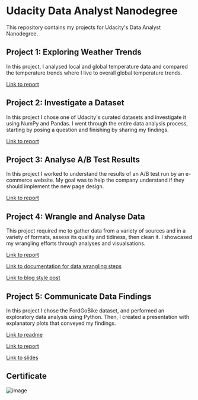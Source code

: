 # Udacity Data Analyst Nanodegree
This repository contains my projects for Udacity's Data Analyst Nanodegree.

## Project 1: Exploring Weather Trends
In this project, I analysed local and global temperature data and compared the temperature trends where I live to overall global temperature trends.

[Link to report](https://github.com/stephanieirvine/Udacity-Data-Analyst-Nanodegree/blob/master/Project%201%20-%20Explore%20Weather%20Trends/Stephanie_Irvine_-_Explore_Weather_Trends_Report.pdf)

## Project 2: Investigate a Dataset
In this project I chose one of Udacity's curated datasets and investigate it using NumPy and Pandas. I went through the entire data analysis process, starting by posing a question and finishing by sharing my findings.

[Link to report](https://github.com/stephanieirvine/Udacity-Data-Analyst-Nanodegree/blob/master/Project%202%20-%20Investigate%20a%20Dataset%20(TMDb)/Steph_Irvine_TMDb_Report.ipynb)

## Project 3: Analyse A/B Test Results
In this project I worked to understand the results of an A/B test run by an e-commerce website. My goal was to help the company understand if they should implement the new page design.

[Link to report](https://github.com/stephanieirvine/Udacity-Data-Analyst-Nanodegree/blob/master/Project%203%20-%20Analyse%20AB%20Test%20Results/Analyze_ab_test_results_notebook_Steph_Irvine.ipynb)

## Project 4: Wrangle and Analyse Data
This project required me to gather data from a variety of sources and in a variety of formats, assess its quality and tidiness, then clean it. I showcased my wrangling efforts through analyses and visualsations. 

[Link to report](https://github.com/stephanieirvine/Udacity-Data-Analyst-Nanodegree/blob/master/Project%204%20-%20Wrangle%20and%20Analyse%20Data/wrangle_act.ipynb)

[Link to documentation for data wrangling steps](https://github.com/stephanieirvine/Udacity-Data-Analyst-Nanodegree/blob/master/Project%204%20-%20Wrangle%20and%20Analyse%20Data/wrangle_report.pdf)

[Link to blog style post](https://github.com/stephanieirvine/Udacity-Data-Analyst-Nanodegree/blob/master/Project%204%20-%20Wrangle%20and%20Analyse%20Data/act_report.pdf)

## Project 5: Communicate Data Findings
In this project I chose the FordGoBike dataset, and performed an exploratory data analysis using Python. Then, I created a presentation with explanatory plots that conveyed my findings.

[Link to readme](https://github.com/stephanieirvine/Udacity-Data-Analyst-Nanodegree/blob/master/Project%205%20-%20Communicate%20Data%20Findings/readme.md)

[Link to report](https://github.com/stephanieirvine/Udacity-Data-Analyst-Nanodegree/blob/master/Project%205%20-%20Communicate%20Data%20Findings/Steph_Irvine_FordGoBike_Data_Exploration.ipynb)

[Link to slides](https://github.com/stephanieirvine/Udacity-Data-Analyst-Nanodegree/blob/master/Project%205%20-%20Communicate%20Data%20Findings/slide_deck_fordgo.ipynb)

## Certificate 
![image](https://user-images.githubusercontent.com/54407746/98726946-171cf000-238f-11eb-9a2e-ddfaf8baefd3.png)
